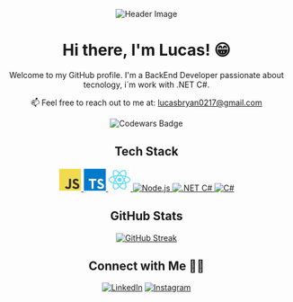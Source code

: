 <p align="center">
  <img src="https://user-images.githubusercontent.com/64993298/145716766-73b6bd2b-dc36-4b0a-b149-488e4d06c5c6.gif" alt="Header Image">
</p>

<h1 align="center">Hi there, I'm Lucas! 😁</h1> 

<p align="center">
  Welcome to my GitHub profile. I'm a BackEnd Developer passionate about tecnology, i´m work with .NET C#.
</p>

<p align="center">
  📫 Feel free to reach out to me at: <a href="mailto:lucasbryan0217@gmail.com">lucasbryan0217@gmail.com</a>
</p>

<p align="center">
  <img src="https://www.codewars.com/users/Lucas-dev/badges/small" alt="Codewars Badge">
</p>

<h2 align="center">Tech Stack</h2>

<p align="center">
  <a href="https://developer.mozilla.org/en-US/docs/Web/JavaScript" target="_blank">
    <img src="https://raw.githubusercontent.com/devicons/devicon/master/icons/javascript/javascript-original.svg" alt="JavaScript" width="40" height="40">
  </a>
  <a href="https://www.typescriptlang.org/" target="_blank">
    <img src="https://raw.githubusercontent.com/devicons/devicon/master/icons/typescript/typescript-original.svg" alt="TypeScript" width="40" height="40">
  </a>
  <a href="https://reactjs.org/" target="_blank">
    <img src="https://raw.githubusercontent.com/devicons/devicon/master/icons/react/react-original.svg" alt="React" width="40" height="40">
  </a>
  <a href="https://nodejs.org/" target="_blank">
    <img src="https://cdn.jsdelivr.net/gh/devicons/devicon/icons/nodejs/nodejs-original-wordmark.svg" alt="Node.js" width="40" height="40">
  </a>
  <a href="https://dotnet.microsoft.com/" target="_blank">
    <img src="https://cdn.jsdelivr.net/gh/devicons/devicon/icons/dot-net/dot-net-original.svg" alt=".NET C#" width="40" height="40">
  </a>
  <a href="https://docs.microsoft.com/en-us/dotnet/csharp/" target="_blank">
    <img src="https://cdn.jsdelivr.net/gh/devicons/devicon/icons/csharp/csharp-original.svg" alt="C#" width="40" height="40">
  </a>
</p>



<h2 align="center">GitHub Stats</h2>

<div align="center">
  
  [![GitHub Streak](https://streak-stats.demolab.com?user=lucasdutradev&theme=merko)](https://git.io/streak-stats)
  
</div>




<h2 align="center">Connect with Me 🐱‍👤</h2>

<p align="center">
  <a href="https://www.linkedin.com/in/lucas-dutra-b281491b6/" target="_blank"><img src="https://img.shields.io/badge/-LinkedIn-%230077B5?style=for-the-badge&logo=linkedin&logoColor=white" alt="LinkedIn"></a>
  <a href="https://www.instagram.com/lucasbryandev/" target="_blank"><img src="https://img.shields.io/badge/-Instagram-%23E4405F?style=for-the-badge&logo=instagram&logoColor=white" alt="Instagram"></a>
</p>
